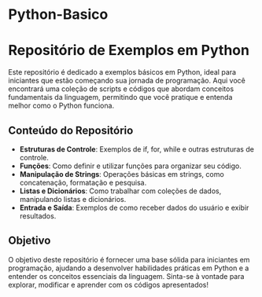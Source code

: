 # Python-Basico
# Repositório de Exemplos em Python

Este repositório é dedicado a exemplos básicos em Python, ideal para iniciantes que estão começando sua jornada de programação. Aqui você encontrará uma coleção de scripts e códigos que abordam conceitos fundamentais da linguagem, permitindo que você pratique e entenda melhor como o Python funciona.

## Conteúdo do Repositório

- **Estruturas de Controle**: Exemplos de if, for, while e outras estruturas de controle.
- **Funções**: Como definir e utilizar funções para organizar seu código.
- **Manipulação de Strings**: Operações básicas em strings, como concatenação, formatação e pesquisa.
- **Listas e Dicionários**: Como trabalhar com coleções de dados, manipulando listas e dicionários.
- **Entrada e Saída**: Exemplos de como receber dados do usuário e exibir resultados.

## Objetivo

O objetivo deste repositório é fornecer uma base sólida para iniciantes em programação, ajudando a desenvolver habilidades práticas em Python e a entender os conceitos essenciais da linguagem. Sinta-se à vontade para explorar, modificar e aprender com os códigos apresentados!
